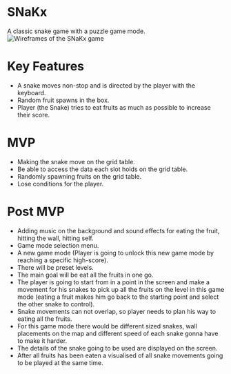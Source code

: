

# SNaKx
A classic snake game with a puzzle game mode.
![Wireframes of the SNaKx game](https://imgur.com/a/ceBevg9)

# Key Features
- A snake moves non-stop and is directed by the player with the keyboard.
- Random fruit spawns in the box.
- Player (the Snake) tries to eat fruits as much as possible to increase their score.
# MVP
- Making the snake move on the grid table.
- Be able to access the data each slot holds on the grid table.
- Randomly spawning fruits on the grid table.
- Lose conditions for the player.
# Post MVP
- Adding music on the background and sound effects for eating the fruit, hitting the wall, hitting self.
- Game mode selection menu.
- A new game mode (Player is going to unlock this new game mode by reaching a specific high-score).
- There will be preset levels.
- The main goal will be eat all the fruits in one go.
- The player is going to start from in a point in the screen and make a movement for his snakes to pick up all the fruits on the level in this game mode (eating a fruit makes him go back to the starting point and select the other snake to control).
- Snake movements can not overlap, so player needs to plan his way to eating all the fruits.
- For this game mode there would be different sized snakes, wall placements on the map and different speed of each snake gonna have to make it harder.
- The details of the snake going to be used are displayed on the screen.
- After all fruits has been eaten a visualised of all snake movements going to be played at the same time.
